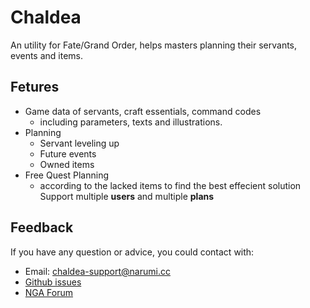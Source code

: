 # Chaldea

An utility for Fate/Grand Order, helps masters planning their servants, events and items.

## Fetures
- Game data of servants, craft essentials, command codes
    - including parameters, texts and illustrations.
- Planning
    - Servant leveling up
    - Future events
    - Owned items
- Free Quest Planning
    - according to the lacked items to find the best effecient solution
Support multiple **users** and multiple **plans**

## Feedback

If you have any question or advice, you could contact with:
- Email: [chaldea-support@narumi.cc](mailto:chaldea-support@narumi.cc)
- [Github issues](https://github.com/narumishi/chaldea/issues)
- [NGA Forum](https://bbs.nga.cn/read.php?tid=24926789&_ff=540)
